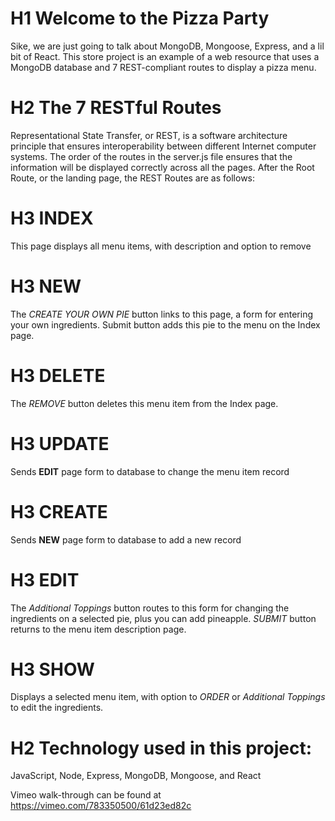# H1 Welcome to the Pizza Party
Sike, we are just going to talk about MongoDB, Mongoose, Express, and a lil bit of React. This store project is an example of a web resource that uses a MongoDB database and 7 REST-compliant routes to display a pizza menu.
# H2 The 7 RESTful Routes
Representational State Transfer, or REST, is a software architecture principle that ensures interoperability between different Internet computer systems. The order of the routes in the server.js file ensures that the information will be displayed correctly across all the pages. After the Root Route, or the landing page, the REST Routes are as follows:
# H3 INDEX
This page displays all menu items, with description and option to remove
# H3 NEW
The *CREATE YOUR OWN PIE* button links to this page, a form for entering your own ingredients. Submit button adds this pie to the menu on the Index page.
# H3 DELETE
The *REMOVE* button deletes this menu item from the Index page.
# H3 UPDATE
Sends **EDIT** page form to database to change the menu item record
# H3 CREATE
Sends **NEW** page form to database to add a new record
# H3 EDIT
The *Additional Toppings* button routes to this form for changing the ingredients on a selected pie, plus you can add pineapple. *SUBMIT* button returns to the menu item description page.
# H3 SHOW
Displays a selected menu item, with option to *ORDER* or *Additional Toppings* to edit the ingredients.

# H2 Technology used in this project:
JavaScript, Node, Express, MongoDB, Mongoose, and React

Vimeo walk-through can be found at https://vimeo.com/783350500/61d23ed82c